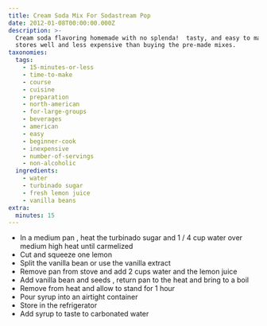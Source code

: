 ```yaml
---
title: Cream Soda Mix For Sodastream Pop
date: 2012-01-08T00:00:00.000Z
description: >-
  Cream soda flavoring homemade with no splenda!  tasty, and easy to make. 
  stores well and less expensive than buying the pre-made mixes.
taxonomies:
  tags:
    - 15-minutes-or-less
    - time-to-make
    - course
    - cuisine
    - preparation
    - north-american
    - for-large-groups
    - beverages
    - american
    - easy
    - beginner-cook
    - inexpensive
    - number-of-servings
    - non-alcoholic
  ingredients:
    - water
    - turbinado sugar
    - fresh lemon juice
    - vanilla beans
extra:
  minutes: 15
---
```

 - In a medium pan , heat the turbinado sugar and 1 / 4 cup water over medium high heat until carmelized
 - Cut and squeeze one lemon
 - Split the vanilla bean or use the vanilla extract
 - Remove pan from stove and add 2 cups water and the lemon juice
 - Add vanilla bean and seeds , return pan to the heat and bring to a boil
 - Remove from heat and allow to stand for 1 hour
 - Pour syrup into an airtight container
 - Store in the refrigerator
 - Add syrup to taste to carbonated water
